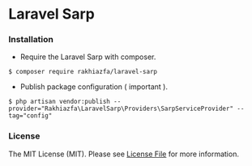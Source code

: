 # Laravel Sarp

### Installation

- Require the Laravel Sarp with composer.

```
$ composer require rakhiazfa/laravel-sarp
```

- Publish package configuration ( important ).

```
$ php artisan vendor:publish --provider="Rakhiazfa\LaravelSarp\Providers\SarpServiceProvider" --tag="config"
```

### License

The MIT License (MIT). Please see [License File](LICENSE.md) for more information.
